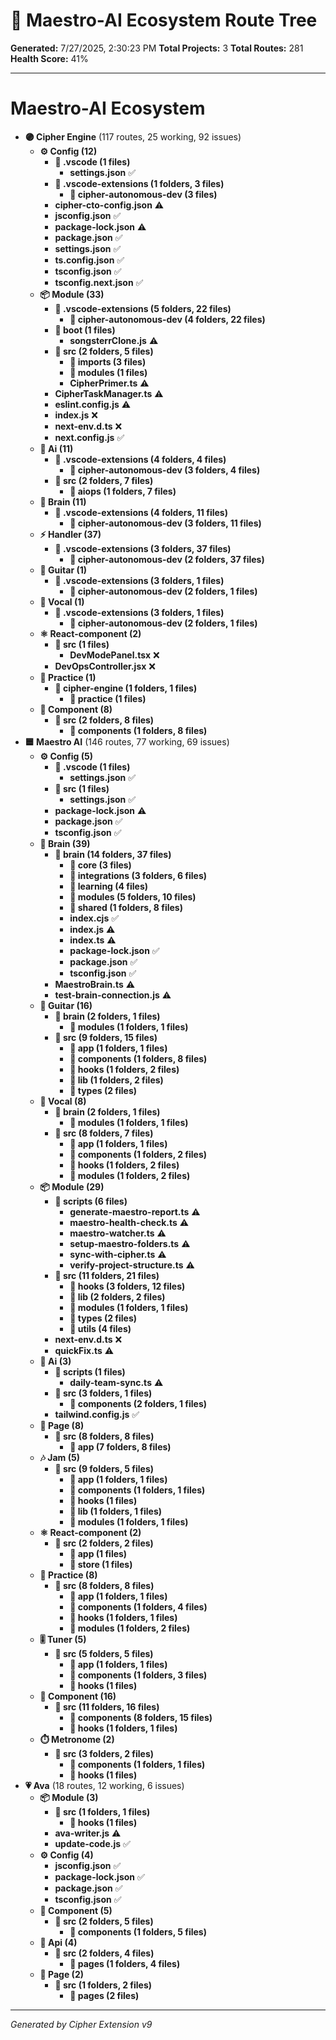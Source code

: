 # 🌳 Maestro-AI Ecosystem Route Tree

**Generated:** 7/27/2025, 2:30:23 PM
**Total Projects:** 3
**Total Routes:** 281
**Health Score:** 41%

---

# **Maestro-AI Ecosystem**
  - **🟣 Cipher Engine** (117 routes, 25 working, 92 issues)
    - **⚙️ Config (12)**
      - **📁 .vscode (1 files)**
        - **settings.json** ✅
      - **📁 .vscode-extensions (1 folders, 3 files)**
        - **📁 cipher-autonomous-dev (3 files)**
      - **cipher-cto-config.json** ⚠️
      - **jsconfig.json** ✅
      - **package-lock.json** ⚠️
      - **package.json** ✅
      - **settings.json** ✅
      - **ts.config.json** ✅
      - **tsconfig.json** ✅
      - **tsconfig.next.json** ✅
    - **📦 Module (33)**
      - **📁 .vscode-extensions (5 folders, 22 files)**
        - **📁 cipher-autonomous-dev (4 folders, 22 files)**
      - **📁 boot (1 files)**
        - **songsterrClone.js** ⚠️
      - **📁 src (2 folders, 5 files)**
        - **📁 imports (3 files)**
        - **📁 modules (1 files)**
        - **CipherPrimer.ts** ⚠️
      - **CipherTaskManager.ts** ⚠️
      - **eslint.config.js** ⚠️
      - **index.js** ❌
      - **next-env.d.ts** ❌
      - **next.config.js** ✅
    - **🤖 Ai (11)**
      - **📁 .vscode-extensions (4 folders, 4 files)**
        - **📁 cipher-autonomous-dev (3 folders, 4 files)**
      - **📁 src (2 folders, 7 files)**
        - **📁 aiops (1 folders, 7 files)**
    - **🧠 Brain (11)**
      - **📁 .vscode-extensions (4 folders, 11 files)**
        - **📁 cipher-autonomous-dev (3 folders, 11 files)**
    - **⚡ Handler (37)**
      - **📁 .vscode-extensions (3 folders, 37 files)**
        - **📁 cipher-autonomous-dev (2 folders, 37 files)**
    - **🎸 Guitar (1)**
      - **📁 .vscode-extensions (3 folders, 1 files)**
        - **📁 cipher-autonomous-dev (2 folders, 1 files)**
    - **🎤 Vocal (1)**
      - **📁 .vscode-extensions (3 folders, 1 files)**
        - **📁 cipher-autonomous-dev (2 folders, 1 files)**
    - **⚛️ React-component (2)**
      - **📁 src (1 files)**
        - **DevModePanel.tsx** ❌
      - **DevOpsController.jsx** ❌
    - **🎵 Practice (1)**
      - **📁 cipher-engine (1 folders, 1 files)**
        - **📁 practice (1 files)**
    - **🧩 Component (8)**
      - **📁 src (2 folders, 8 files)**
        - **📁 components (1 folders, 8 files)**
  - **🟦 Maestro AI** (146 routes, 77 working, 69 issues)
    - **⚙️ Config (5)**
      - **📁 .vscode (1 files)**
        - **settings.json** ✅
      - **📁 src (1 files)**
        - **settings.json** ✅
      - **package-lock.json** ⚠️
      - **package.json** ✅
      - **tsconfig.json** ✅
    - **🧠 Brain (39)**
      - **📁 brain (14 folders, 37 files)**
        - **📁 core (3 files)**
        - **📁 integrations (3 folders, 6 files)**
        - **📁 learning (4 files)**
        - **📁 modules (5 folders, 10 files)**
        - **📁 shared (1 folders, 8 files)**
        - **index.cjs** ✅
        - **index.js** ⚠️
        - **index.ts** ⚠️
        - **package-lock.json** ✅
        - **package.json** ✅
        - **tsconfig.json** ✅
      - **MaestroBrain.ts** ⚠️
      - **test-brain-connection.js** ⚠️
    - **🎸 Guitar (16)**
      - **📁 brain (2 folders, 1 files)**
        - **📁 modules (1 folders, 1 files)**
      - **📁 src (9 folders, 15 files)**
        - **📁 app (1 folders, 1 files)**
        - **📁 components (1 folders, 8 files)**
        - **📁 hooks (1 folders, 2 files)**
        - **📁 lib (1 folders, 2 files)**
        - **📁 types (2 files)**
    - **🎤 Vocal (8)**
      - **📁 brain (2 folders, 1 files)**
        - **📁 modules (1 folders, 1 files)**
      - **📁 src (8 folders, 7 files)**
        - **📁 app (1 folders, 1 files)**
        - **📁 components (1 folders, 2 files)**
        - **📁 hooks (1 folders, 2 files)**
        - **📁 modules (1 folders, 2 files)**
    - **📦 Module (29)**
      - **📁 scripts (6 files)**
        - **generate-maestro-report.ts** ⚠️
        - **maestro-health-check.ts** ⚠️
        - **maestro-watcher.ts** ⚠️
        - **setup-maestro-folders.ts** ⚠️
        - **sync-with-cipher.ts** ⚠️
        - **verify-project-structure.ts** ⚠️
      - **📁 src (11 folders, 21 files)**
        - **📁 hooks (3 folders, 12 files)**
        - **📁 lib (2 folders, 2 files)**
        - **📁 modules (1 folders, 1 files)**
        - **📁 types (2 files)**
        - **📁 utils (4 files)**
      - **next-env.d.ts** ❌
      - **quickFix.ts** ⚠️
    - **🤖 Ai (3)**
      - **📁 scripts (1 files)**
        - **daily-team-sync.ts** ⚠️
      - **📁 src (3 folders, 1 files)**
        - **📁 components (2 folders, 1 files)**
      - **tailwind.config.js** ✅
    - **📄 Page (8)**
      - **📁 src (8 folders, 8 files)**
        - **📁 app (7 folders, 8 files)**
    - **🎶 Jam (5)**
      - **📁 src (9 folders, 5 files)**
        - **📁 app (1 folders, 1 files)**
        - **📁 components (1 folders, 1 files)**
        - **📁 hooks (1 files)**
        - **📁 lib (1 folders, 1 files)**
        - **📁 modules (1 folders, 1 files)**
    - **⚛️ React-component (2)**
      - **📁 src (2 folders, 2 files)**
        - **📁 app (1 files)**
        - **📁 store (1 files)**
    - **🎵 Practice (8)**
      - **📁 src (8 folders, 8 files)**
        - **📁 app (1 folders, 1 files)**
        - **📁 components (1 folders, 4 files)**
        - **📁 hooks (1 folders, 1 files)**
        - **📁 modules (1 folders, 2 files)**
    - **🎚️ Tuner (5)**
      - **📁 src (5 folders, 5 files)**
        - **📁 app (1 folders, 1 files)**
        - **📁 components (1 folders, 3 files)**
        - **📁 hooks (1 files)**
    - **🧩 Component (16)**
      - **📁 src (11 folders, 16 files)**
        - **📁 components (8 folders, 15 files)**
        - **📁 hooks (1 folders, 1 files)**
    - **⏱️ Metronome (2)**
      - **📁 src (3 folders, 2 files)**
        - **📁 components (1 folders, 1 files)**
        - **📁 hooks (1 files)**
  - **💗 Ava** (18 routes, 12 working, 6 issues)
    - **📦 Module (3)**
      - **📁 src (1 folders, 1 files)**
        - **📁 hooks (1 files)**
      - **ava-writer.js** ⚠️
      - **update-code.js** ✅
    - **⚙️ Config (4)**
      - **jsconfig.json** ✅
      - **package-lock.json** ✅
      - **package.json** ✅
      - **tsconfig.json** ✅
    - **🧩 Component (5)**
      - **📁 src (2 folders, 5 files)**
        - **📁 components (1 folders, 5 files)**
    - **🔌 Api (4)**
      - **📁 src (2 folders, 4 files)**
        - **📁 pages (1 folders, 4 files)**
    - **📄 Page (2)**
      - **📁 src (1 folders, 2 files)**
        - **📁 pages (2 files)**

---
*Generated by Cipher Extension v9*